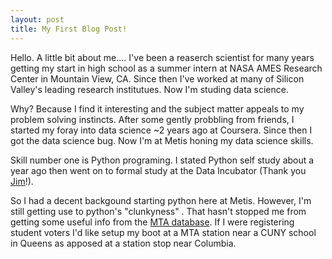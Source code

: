 ```yaml
---
layout: post
title: My First Blog Post!
---
```


Hello.  A little bit about me....  I've been a reaserch scientist for many years getting my start in high school as a summer intern at NASA AMES Research Center in Mountain View, CA.  Since then I've worked at many of Silicon Valley's leading research institutues.  Now I'm studing data science.

Why?  Because I find it interesting and the subject matter appeals to my problem solving instincts.  After some gently probbling from friends, I started my foray into data science ~2 years ago at Coursera.   Since then I got the data science bug.  Now I'm at Metis honing my data science skills. 

Skill number one is Python programing.  I stated Python self study about a year ago then went on to formal study at the Data Incubator (Thank you [Jim](https://www.linkedin.com/in/james-schmitz-390645/)!).

So I had a decent backgound starting python here at Metis.  However, I'm still getting use to python's "clunkyness" .  That hasn't stopped me from getting some useful info from the [MTA database](http://web.mta.info/developers/turnstile.html).  If I were registering student voters I'd like setup my boot at a MTA station near a CUNY school in Queens as apposed at a station stop near Columbia.

